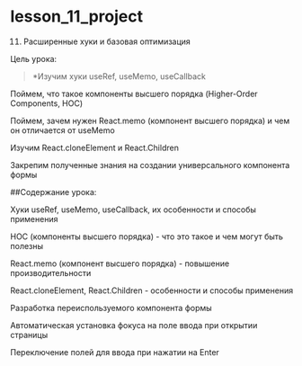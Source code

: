 # lesson_11_project
11. Расширенные хуки и базовая оптимизация


Цель урока:

>*Изучим хуки useRef, useMemo, useCallback

Поймем, что такое компоненты высшего порядка (Higher-Order Components, HOC)

Поймем, зачем нужен React.memo (компонент высшего порядка) и чем он отличается от useMemo

Изучим React.cloneElement и React.Children

Закрепим полученные знания на создании универсального компонента формы

##Содержание урока:

Хуки useRef, useMemo, useCallback, их особенности и способы применения

HOC (компоненты высшего порядка) - что это такое и чем могут быть полезны

React.memo (компонент высшего порядка) - повышение производительности

React.cloneElement, React.Children - особенности и способы применения

Разработка переиспользуемого компонента формы

Автоматическая установка фокуса на поле ввода при открытии страницы

Переключение полей для ввода при нажатии на Enter
